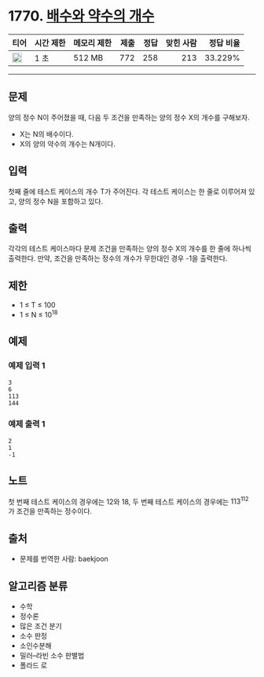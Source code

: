 # 1770. [배수와 약수의 개수](https://www.acmicpc.net/problem/1770)

| 티어 | 시간 제한 | 메모리 제한 | 제출 | 정답 | 맞힌 사람 | 정답 비율 |
|---|---|---|---:|---:|---:|---:|
| <img src="https://static.solved.ac/tier_small/22.svg" width="20px" /> | 1 초 | 512 MB | 772 | 258 | 213 | 33.229% |

---

## 문제

양의 정수 N이 주어졌을 때, 다음 두 조건을 만족하는 양의 정수 X의 개수를 구해보자.

- X는 N의 배수이다.
- X의 양의 약수의 개수는 N개이다.

## 입력

첫째 줄에 테스트 케이스의 개수 T가 주어진다. 각 테스트 케이스는 한 줄로 이루어져 있고, 양의 정수 N을 포함하고 있다.

## 출력

각각의 테스트 케이스마다 문제 조건을 만족하는 양의 정수 X의 개수를 한 줄에 하나씩 출력한다. 만약, 조건을 만족하는 정수의 개수가 무한대인 경우 -1을 출력한다.

## 제한

- 1 ≤ T ≤ 100
- 1 ≤ N ≤ $10^{18}$

## 예제

### 예제 입력 1

```
3
6
113
144
```

### 예제 출력 1

```
2
1
-1
```

## 노트

첫 번째 테스트 케이스의 경우에는 12와 18, 두 번째 테스트 케이스의 경우에는 $113^{112}$
가 조건을 만족하는 정수이다.

## 출처

- 문제를 번역한 사람: baekjoon

## 알고리즘 분류

- 수학
- 정수론
- 많은 조건 분기
- 소수 판정
- 소인수분해
- 밀러–라빈 소수 판별법
- 폴라드 로

